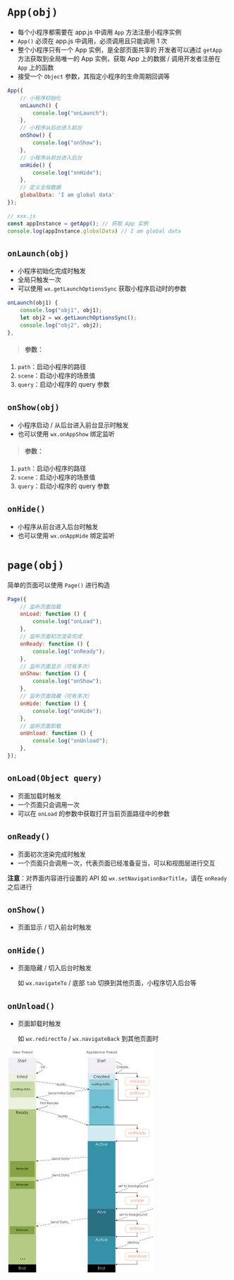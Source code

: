 # `App(obj)`

- 每个小程序都需要在 app.js 中调用 `App` 方法注册小程序实例
- `App()` 必须在 app.js 中调用，必须调用且只能调用 1 次
- 整个小程序只有一个 App 实例，是全部页面共享的
  开发者可以通过 `getApp` 方法获取到全局唯一的 App 实例，获取 App 上的数据 / 调用开发者注册在 `App` 上的函数
- 接受一个 `Object` 参数，其指定小程序的生命周期回调等

```js
App({
    // 小程序初始化
    onLaunch() {
        console.log("onLaunch");
    },
    // 小程序从后台进入前台
    onShow() {
        console.log("onShow");
    },
    // 小程序从前台进入后台
    onHide() {
        console.log("onHide");
    },
    // 定义全局数据
	globalData: 'I am global data'
});
```

```js
// xxx.js
const appInstance = getApp(); // 获取 App 实例
console.log(appInstance.globalData) // I am global data
```

## `onLaunch(obj)`

- 小程序初始化完成时触发
- 全局只触发一次
- 可以使用 `wx.getLaunchOptionsSync` 获取小程序启动时的参数

```js
onLaunch(obj1) {
    console.log("obj1", obj1);
    let obj2 = wx.getLaunchOptionsSync();
    console.log("obj2", obj2);
},
```

> #### 参数：

1. `path`：启动小程序的路径
2. `scene`：启动小程序的场景值
3. `query`：启动小程序的 query 参数

## `onShow(obj)`

- 小程序启动 / 从后台进入前台显示时触发
- 也可以使用 `wx.onAppShow` 绑定监听

> #### 参数：

1. `path`：启动小程序的路径
2. `scene`：启动小程序的场景值
3. `query`：启动小程序的 query 参数

## `onHide()`

- 小程序从前台进入后台时触发
- 也可以使用 `wx.onAppHide` 绑定监听

# `page(obj)`

简单的页面可以使用 `Page()` 进行构造

```js
Page({
    // 监听页面加载
    onLoad: function () {
        console.log("onLoad");
    },
    // 监听页面初次渲染完成
    onReady: function () {
        console.log("onReady");
    },
    // 监听页面显示（可有多次）
    onShow: function () {
        console.log("onShow");
    },
    // 监听页面隐藏（可有多次）
    onHide: function () {
        console.log("onHide");
    },
    // 监听页面卸载
    onUnload: function () {
        console.log("onUnload");
    },
});
```

## `onLoad(Object query)`

- 页面加载时触发
- 一个页面只会调用一次
- 可以在 `onLoad` 的参数中获取打开当前页面路径中的参数

## `onReady()`

- 页面初次渲染完成时触发
- 一个页面只会调用一次，代表页面已经准备妥当，可以和视图层进行交互

**注意**：对界面内容进行设置的 API 如 `wx.setNavigationBarTitle`，请在 `onReady` 之后进行

## `onShow()`

- 页面显示 / 切入前台时触发

## `onHide()`

- 页面隐藏 / 切入后台时触发

  如 `wx.navigateTo` / 底部 `tab` 切换到其他页面，小程序切入后台等

## `onUnload()`

- 页面卸载时触发

  如 `wx.redirectTo` / `wx.navigateBack` 到其他页面时

<img src="picture/image-20220222103900659.png" alt="image-20220222103900659" style="zoom:50%;" />